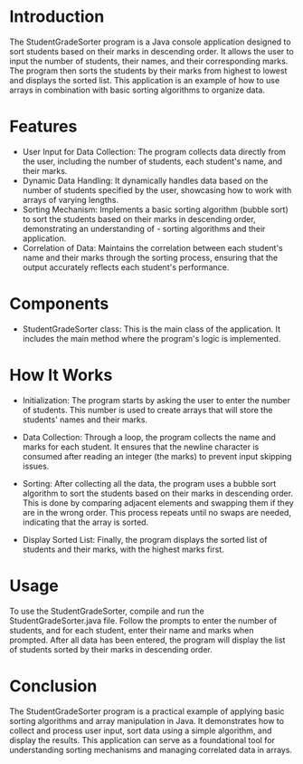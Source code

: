 # Introduction
The StudentGradeSorter program is a Java console application designed to sort students based on their marks in descending order. It allows the user to input the number of students, their names, and their corresponding marks. The program then sorts the students by their marks from highest to lowest and displays the sorted list. This application is an example of how to use arrays in combination with basic sorting algorithms to organize data.

# Features
- User Input for Data Collection: The program collects data directly from the user, including the number of students, each student's name, and their marks.
- Dynamic Data Handling: It dynamically handles data based on the number of students specified by the user, showcasing how to work with arrays of varying lengths.
- Sorting Mechanism: Implements a basic sorting algorithm (bubble sort) to sort the students based on their marks in descending order, demonstrating an understanding of - sorting algorithms and their application.
- Correlation of Data: Maintains the correlation between each student's name and their marks through the sorting process, ensuring that the output accurately reflects each student's performance.
# Components
- StudentGradeSorter class: This is the main class of the application. It includes the main method where the program's logic is implemented.
# How It Works
- Initialization: The program starts by asking the user to enter the number of students. This number is used to create arrays that will store the students' names and their marks.

- Data Collection: Through a loop, the program collects the name and marks for each student. It ensures that the newline character is consumed after reading an integer (the marks) to prevent input skipping issues.

- Sorting: After collecting all the data, the program uses a bubble sort algorithm to sort the students based on their marks in descending order. This is done by comparing adjacent elements and swapping them if they are in the wrong order. This process repeats until no swaps are needed, indicating that the array is sorted.

- Display Sorted List: Finally, the program displays the sorted list of students and their marks, with the highest marks first.

# Usage
To use the StudentGradeSorter, compile and run the StudentGradeSorter.java file. Follow the prompts to enter the number of students, and for each student, enter their name and marks when prompted. After all data has been entered, the program will display the list of students sorted by their marks in descending order.

# Conclusion
The StudentGradeSorter program is a practical example of applying basic sorting algorithms and array manipulation in Java. It demonstrates how to collect and process user input, sort data using a simple algorithm, and display the results. This application can serve as a foundational tool for understanding sorting mechanisms and managing correlated data in arrays.




